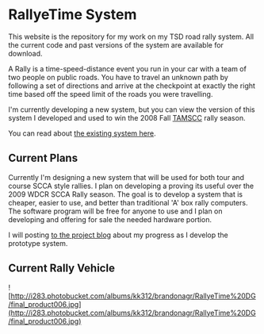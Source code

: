 # RallyeTime System #
This website is the repository for my work on my TSD road rally system. All the current code and past versions of the system are available for download.

A Rally is a time-speed-distance event you run in your car with a team of two people on public roads. You have to travel an unknown path by following a set of directions and arrive at the checkpoint at exactly the right time based off the speed limit of the roads you were travelling.

I'm currently developing a new system, but you can view the version of this system I developed and used to  win the 2008 Fall [TAMSCC](http://tamscc.org) rally season.

You can read about [the existing system here](http://code.google.com/p/rallyetime/wiki/RallyeTimeDG).

## Current Plans ##
Currently I'm designing a new system that will be used for both tour and course SCCA style rallies. I plan on developing a proving its useful over the 2009 WDCR SCCA Rally season. The goal is to develop a system that is cheaper, easier to use, and better than traditional 'A' box rally computers. The software program will be free for anyone to use and I plan on developing and offering for sale the needed hardware portion.

I will posting [to the project blog](http://rallyetime.blogspot.com/) about my progress as I develop the prototype system.

## Current Rally Vehicle ##
![http://i283.photobucket.com/albums/kk312/brandonagr/RallyeTime%20DG/final_product006.jpg](http://i283.photobucket.com/albums/kk312/brandonagr/RallyeTime%20DG/final_product006.jpg)